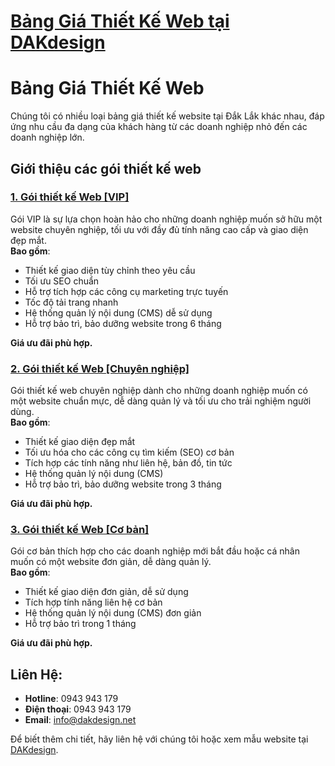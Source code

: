 # [Bảng Giá Thiết Kế Web tại DAKdesign](https://www.dakdesign.net/vi/bang-gia/bang-gia-thiet-ke-web/)

# Bảng Giá Thiết Kế Web

Chúng tôi có nhiều loại bảng giá thiết kế website tại Đắk Lắk khác nhau, đáp ứng nhu cầu đa dạng của khách hàng từ các doanh nghiệp nhỏ đến các doanh nghiệp lớn.

## Giới thiệu các gói thiết kế web

### [1. Gói thiết kế Web [VIP]](https://www.dakdesign.net/bang-gia-goi-thiet-ke-web-vip/)
Gói VIP là sự lựa chọn hoàn hảo cho những doanh nghiệp muốn sở hữu một website chuyên nghiệp, tối ưu với đầy đủ tính năng cao cấp và giao diện đẹp mắt.  
**Bao gồm**:  
- Thiết kế giao diện tùy chỉnh theo yêu cầu  
- Tối ưu SEO chuẩn  
- Hỗ trợ tích hợp các công cụ marketing trực tuyến  
- Tốc độ tải trang nhanh  
- Hệ thống quản lý nội dung (CMS) dễ sử dụng  
- Hỗ trợ bảo trì, bảo dưỡng website trong 6 tháng

**Giá ưu đãi phù hợp.**

### [2. Gói thiết kế Web [Chuyên nghiệp]](https://www.dakdesign.net/bang-gia-goi-thiet-ke-web-chuyen-nghiep/)
Gói thiết kế web chuyên nghiệp dành cho những doanh nghiệp muốn có một website chuẩn mực, dễ dàng quản lý và tối ưu cho trải nghiệm người dùng.  
**Bao gồm**:  
- Thiết kế giao diện đẹp mắt  
- Tối ưu hóa cho các công cụ tìm kiếm (SEO) cơ bản  
- Tích hợp các tính năng như liên hệ, bản đồ, tin tức  
- Hệ thống quản lý nội dung (CMS)  
- Hỗ trợ bảo trì, bảo dưỡng website trong 3 tháng

**Giá ưu đãi phù hợp.**

### [3. Gói thiết kế Web [Cơ bản]](https://www.dakdesign.net/bang-gia-goi-thiet-ke-web-co-ban/)
Gói cơ bản thích hợp cho các doanh nghiệp mới bắt đầu hoặc cá nhân muốn có một website đơn giản, dễ dàng quản lý.  
**Bao gồm**:  
- Thiết kế giao diện đơn giản, dễ sử dụng  
- Tích hợp tính năng liên hệ cơ bản  
- Hệ thống quản lý nội dung (CMS) đơn giản  
- Hỗ trợ bảo trì trong 1 tháng

**Giá ưu đãi phù hợp.**

## Liên Hệ:
- **Hotline**: 0943 943 179
- **Điện thoại**: 0943 943 179
- **Email**: [info@dakdesign.net](mailto:info@dakdesign.net)

Để biết thêm chi tiết, hãy liên hệ với chúng tôi hoặc xem mẫu website tại [DAKdesign](http://dakdesign.net).

